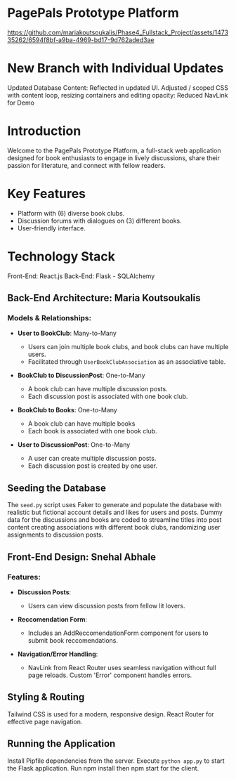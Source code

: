 # PagePals Prototype Platform 


https://github.com/mariakoutsoukalis/Phase4_Fullstack_Project/assets/147335262/6594f8bf-a9ba-4969-bd17-9d762aded3ae


# New Branch with Individual Updates
Updated Database Content:
Reflected in updated UI.
Adjusted / scoped CSS with content loop, resizing containers and editing opacity:
Reduced NavLink for Demo

# Introduction
Welcome to the PagePals Prototype Platform, a full-stack web application designed for book enthusiasts to engage in lively discussions, share their passion for literature, and connect with fellow readers.

# Key Features
- Platform with (6) diverse book clubs.
- Discussion forums with dialogues on (3) different books.
- User-friendly interface.
  
# Technology Stack
Front-End: React.js
Back-End: Flask - SQLAlchemy

## Back-End Architecture: Maria Koutsoukalis 

### Models & Relationships:

- **User to BookClub**: Many-to-Many
   - Users can join multiple book clubs, and book clubs can have multiple users.
   - Facilitated through `UserBookClubAssociation` as an associative table.

- **BookClub to DiscussionPost**: One-to-Many
   - A book club can have multiple discussion posts.
   - Each discussion post is associated with one book club.

- **BookClub to Books**: One-to-Many
    - A book club can have multiple books
    - Each book is associated with one book club.

- **User to DiscussionPost**: One-to-Many
   - A user can create multiple discussion posts.
   - Each discussion post is created by one user.

## Seeding the Database
The `seed.py` script uses Faker to generate and populate the database with realistic but fictional account details and likes for users and posts. Dummy data for the discussions and books are coded to streamline titles into post content creating associations with different book clubs, randomizing user assignments to discussion posts.

## Front-End Design: Snehal Abhale

### Features:
- **Discussion Posts**: 
   - Users can view discussion posts from fellow lit lovers.

- **Reccomendation Form**: 
    - Includes an AddReccomendationForm component for users to submit book reccomendations. 

- **Navigation/Error Handling**: 
  - NavLink from React Router uses seamless navigation without full page reloads. Custom 'Error' component handles errors.

## Styling & Routing
Tailwind CSS is used for a modern, responsive design. React Router for effective page navigation.

## Running the Application
Install Pipfile dependencies from the server. Execute `python app.py` to start the Flask application. Run npm install then npm start for the client.
